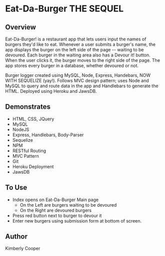 # Eat-Da-Burger THE SEQUEL

## Overview
Eat-Da-Burger! is a restaurant app that lets users input the names of burgers they'd like to eat.  Whenever a user submits a burger's name, the app displays the burger on the left side of the page -- waiting to be devoured.
Each burger in the waiting area also has a Devour it! button. When the user clicks it, the burger moves to the right side of the page.
The app stores every burger in a database, whether devoured or not.

Burger logger created using MySQL, Node, Express, Handebars, NOW WITH SEQUELIZE (yay!).  Follows MVC design pattern; uses Node and MySQL to query and route data in the app and Handlebars to generate the HTML.  Deployed using Heroku and JawsDB.


## Demonstrates
* HTML, CSS, JQuery
* MySQL
* NodeJS
* Express, Handlebars, Body-Parser
* Sequelize
* NPM
* RESTful Routing
* MVC Pattern
* Git
* Heroku Deployment
* JawsDB


## To Use
* Index opens on Eat-Da-Burger Main page
  * On the Left are burgers waiting to be devoured
  * On the Right are devoured burgers
* Press red button next to burger to devour it
* Enter new burgers using submission form at bottom of screen.


## Author
Kimberly Cooper